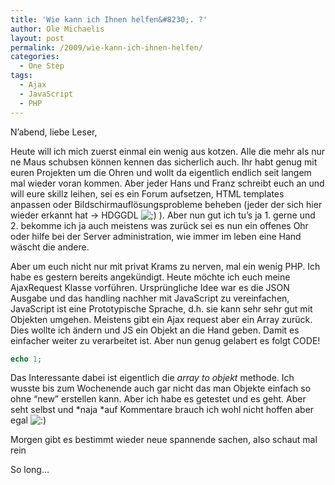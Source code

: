 ```yaml
---
title: 'Wie kann ich Ihnen helfen&#8230;. ?'
author: Ole Michaelis
layout: post
permalink: /2009/wie-kann-ich-ihnen-helfen/
categories:
  - One Step
tags:
  - Ajax
  - JavaScript
  - PHP
---
```


N’abend, liebe Leser,

Heute will ich mich zuerst einmal ein wenig aus kotzen. Alle die mehr als nur ne Maus schubsen können kennen das sicherlich auch. Ihr habt genug mit euren Projekten um die Ohren und wollt da eigentlich endlich seit langem mal wieder voran kommen. Aber jeder Hans und Franz schreibt euch an und will eure skillz leihen, sei es ein Forum aufsetzen, HTML templates anpassen oder Bildschirmauflösungsprobleme beheben (jeder der sich hier wieder erkannt hat -> HDGGDL ![;)][1] ). Aber nun gut ich tu’s ja 1. gerne und 2. bekomme ich ja auch meistens was zurück sei es nun ein offenes Ohr oder hilfe bei der Server administration, wie immer im leben eine Hand wäscht die andere.

 [1]: http://blog.codestars.eu/wp-includes/images/smilies/icon_wink.gif

Aber um euch nicht nur mit privat Krams zu nerven, mal ein wenig PHP. Ich habe es gestern bereits angekündigt. Heute möchte ich euch meine AjaxRequest Klasse vorführen. Ursprüngliche Idee war es die JSON Ausgabe und das handling nachher mit JavaScript zu vereinfachen, JavaScript ist eine Prototypische Sprache, d.h. sie kann sehr sehr gut mit Objekten umgehen. Meistens gibt ein Ajax request aber ein Array zurück. Dies wollte ich ändern und JS ein Objekt an die Hand geben. Damit es einfacher weiter zu verarbeitet ist. Aber nun genug gelabert es folgt CODE!

```php
echo 1;
```

Das Interessante dabei ist eigentlich die *array to objekt* methode. Ich wusste bis zum Wochenende auch gar nicht das man Objekte einfach so ohne “new” erstellen kann. Aber ich habe es getestet und es geht. Aber seht selbst und *naja *auf Kommentare brauch ich wohl nicht hoffen aber egal ![:)][2]

 [2]: http://blog.codestars.eu/wp-includes/images/smilies/icon_smile.gif

Morgen gibt es bestimmt wieder neue spannende sachen, also schaut mal rein

So long…

